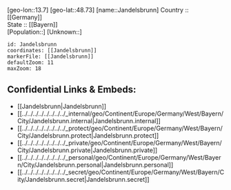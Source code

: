 ﻿---
location: [48.73,13.7] 
mapzoom: [7,12] 
mapmarker: city 
type: City
tags:
- geo/City


SpocWebEntityId: 31158
isDeleted: false
confidential: public

---
[geo-lon::13.7] 
[geo-lat::48.73] 
[name::Jandelsbrunn] 
Country :: [[Germany]]  
State :: [[Bayern]]  
[Population::] 
[Unknown::] 


```leaflet
id: Jandelsbrunn
coordinates: [[Jandelsbrunn]] 
markerFile: [[Jandelsbrunn]] 
defaultZoom: 11 
maxZoom: 18
```


## Confidential Links & Embeds: 
- [[Jandelsbrunn|Jandelsbrunn]]  
- [[../../../../../../../../_internal/geo/Continent/Europe/Germany/West/Bayern/City/Jandelsbrunn.internal|Jandelsbrunn.internal]] 
- [[../../../../../../../../_protect/geo/Continent/Europe/Germany/West/Bayern/City/Jandelsbrunn.protect|Jandelsbrunn.protect]] 
- [[../../../../../../../../_private/geo/Continent/Europe/Germany/West/Bayern/City/Jandelsbrunn.private|Jandelsbrunn.private]] 
- [[../../../../../../../../_personal/geo/Continent/Europe/Germany/West/Bayern/City/Jandelsbrunn.personal|Jandelsbrunn.personal]] 
- [[../../../../../../../../_secret/geo/Continent/Europe/Germany/West/Bayern/City/Jandelsbrunn.secret|Jandelsbrunn.secret]] 

